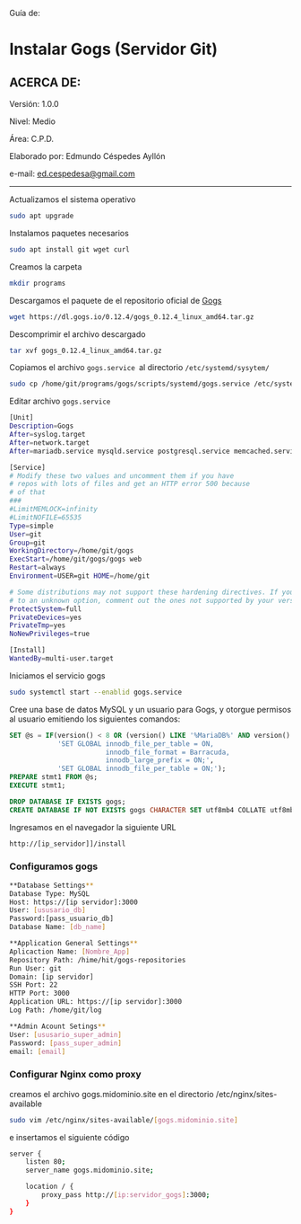Guía de:

# Instalar Gogs (Servidor Git)

## ACERCA DE:

Versión: 1.0.0

Nivel: Medio

Área: C.P.D.

Elaborado por: Edmundo Céspedes Ayllón

e-mail: [ed.cespedesa@gmail.com](ed.cespedesa@gmail.com)

---

Actualizamos el sistema operativo

```bash
sudo apt upgrade
```

Instalamos paquetes necesarios

```bash
sudo apt install git wget curl
```

Creamos la carpeta 

```bash
mkdir programs
```

Descargamos el paquete de el repositorio oficial de  [Gogs](https://gogs.io/docs/installation/install_from_binary)

```bash
wget https://dl.gogs.io/0.12.4/gogs_0.12.4_linux_amd64.tar.gz
```

Descomprimir el archivo descargado

```bash
tar xvf gogs_0.12.4_linux_amd64.tar.gz
```

Copiamos el archivo `gogs.service `al directorio `/etc/systemd/sysytem/`

```bash
sudo cp /home/git/programs/gogs/scripts/systemd/gogs.service /etc/systemd/system/
```

Editar archivo  `gogs.service`

```bash
[Unit]
Description=Gogs
After=syslog.target
After=network.target
After=mariadb.service mysqld.service postgresql.service memcached.service redis.service

[Service]
# Modify these two values and uncomment them if you have
# repos with lots of files and get an HTTP error 500 because
# of that
###
#LimitMEMLOCK=infinity
#LimitNOFILE=65535
Type=simple
User=git
Group=git
WorkingDirectory=/home/git/gogs
ExecStart=/home/git/gogs/gogs web
Restart=always
Environment=USER=git HOME=/home/git

# Some distributions may not support these hardening directives. If you cannot start the service due
# to an unknown option, comment out the ones not supported by your version of systemd.
ProtectSystem=full
PrivateDevices=yes
PrivateTmp=yes
NoNewPrivileges=true

[Install]
WantedBy=multi-user.target
```

Iniciamos el servicio gogs

```bash
sudo systemctl start --enablid gogs.service
```

Cree una base de datos MySQL y un usuario para Gogs, y otorgue permisos al usuario emitiendo los siguientes comandos:

```sql
SET @s = IF(version() < 8 OR (version() LIKE '%MariaDB%' AND version() < 10.3),
            'SET GLOBAL innodb_file_per_table = ON,
                        innodb_file_format = Barracuda,
                        innodb_large_prefix = ON;',
            'SET GLOBAL innodb_file_per_table = ON;');
PREPARE stmt1 FROM @s;
EXECUTE stmt1;

DROP DATABASE IF EXISTS gogs;
CREATE DATABASE IF NOT EXISTS gogs CHARACTER SET utf8mb4 COLLATE utf8mb4_general_ci;
```

Ingresamos en el navegador la siguiente URL

```bash
http://[ip_servidor]]/install
```

### Configuramos gogs

```bash
**Database Settings**
Database Type: MySQL
Host: https://[ip servidor]:3000
User: [ususario_db]
Password:[pass_usuario_db]
Database Name: [db_name]

**Application General Settings**
Aplicaction Name: [Nombre_App]
Repository Path: /hime/hit/gogs-repositories
Run User: git
Domain: [ip servidor]
SSH Port: 22 
HTTP Port: 3000
Application URL: https://[ip servidor]:3000
Log Path: /home/git/log

**Admin Acount Setings**
User: [ususario_super_admin]
Password: [pass_super_admin]
email: [email]
```

### Configurar Nginx como proxy

creamos el archivo gogs.midominio.site en el directorio /etc/nginx/sites-available

```bash
sudo vim /etc/nginx/sites-available/[gogs.midominio.site]
```

e insertamos el siguiente código

```bash
server {
    listen 80;
    server_name gogs.midominio.site;

    location / {
        proxy_pass http://[ip:servidor_gogs]:3000;
    }
}
```

